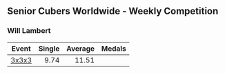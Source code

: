 ## Senior Cubers Worldwide - Weekly Competition
### Will Lambert

| Event | Single | Average | Medals |
| -- | --: | --: | :-- |
| [3x3x3](will_lambert/333.md) | 9.74 | 11.51 |  |

<!-- Global site tag (gtag.js) - Google Analytics -->
<script async src="https://www.googletagmanager.com/gtag/js?id=UA-86348435-3"></script>
<script>window.dataLayer = window.dataLayer || []; function gtag() {dataLayer.push(arguments);} gtag('js', new Date()); gtag('config', 'UA-86348435-3');</script>
